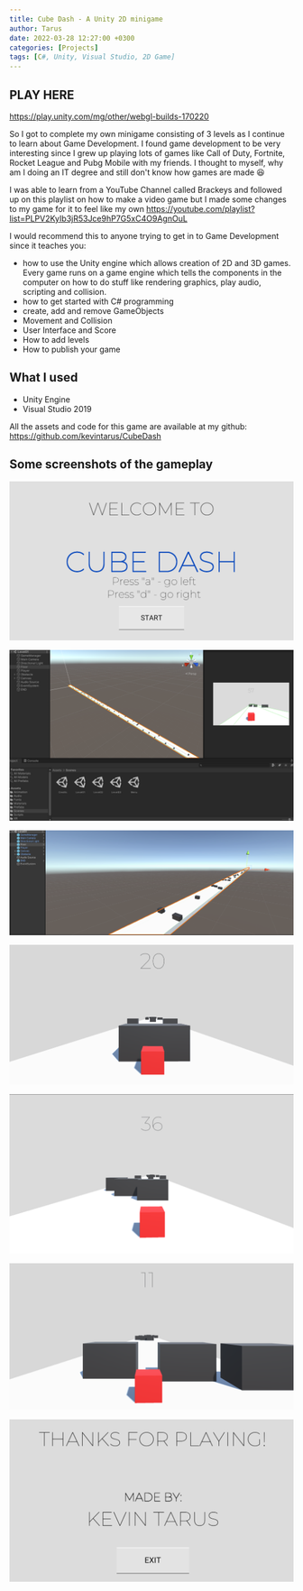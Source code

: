 ```yaml
---
title: Cube Dash - A Unity 2D minigame
author: Tarus
date: 2022-03-28 12:27:00 +0300
categories: [Projects]
tags: [C#, Unity, Visual Studio, 2D Game]
---
```


## PLAY HERE
https://play.unity.com/mg/other/webgl-builds-170220

So I got to complete my own minigame consisting of 3 levels as I continue to learn about Game Development.
I found game development to be very interesting since I grew up playing lots of games like Call of Duty, Fortnite, Rocket League and Pubg Mobile with my friends.
I thought to myself, why am I doing an IT degree and still don't know how games are made :laughing:

I was able to learn from a YouTube Channel called Brackeys and followed up on this playlist on how to make a video game but I made some changes to my game for it to feel like my own https://youtube.com/playlist?list=PLPV2KyIb3jR53Jce9hP7G5xC4O9AgnOuL

I would recommend this to anyone trying to get in to Game Development since it teaches you:

- how to use the Unity engine which allows creation of 2D and 3D games. Every game runs on a game engine which tells the components in the computer on how to do stuff like rendering graphics, play audio, scripting and collision.
- how to get started with C# programming
- create, add and remove GameObjects
- Movement and Collision
- User Interface and Score
- How to add levels
- How to publish your game


## What I used
- Unity Engine 
- Visual Studio 2019

All the assets and code for this game are available at my github: https://github.com/kevintarus/CubeDash

## Some screenshots of the gameplay

![Alt text](/assets/cubedash/image1.png)

![Alt text](/assets/cubedash/image2.png)

![Alt text](/assets/cubedash/image3.png)

![Alt text](/assets/cubedash/image4.png)

![Alt text](/assets/cubedash/image5.png)

![Alt text](/assets/cubedash/image6.png)

![Alt text](/assets/cubedash/image7.png)


